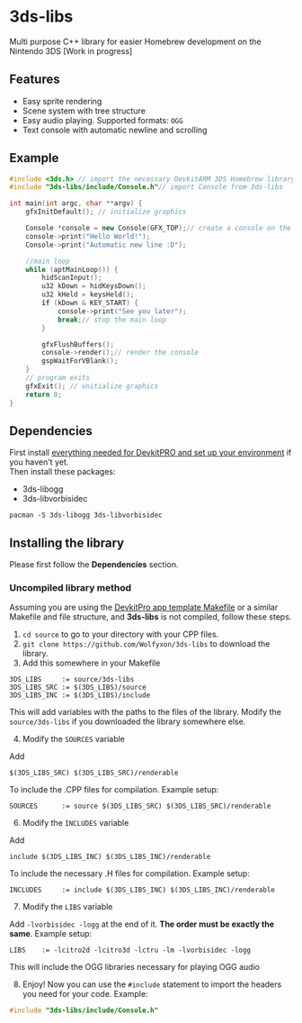 # 3ds-libs
Multi purpose C++ library for easier Homebrew development on the Nintendo 3DS [Work in progress]

## Features
- Easy sprite rendering
- Scene system with tree structure
- Easy audio playing. Supported formats: `OGG`
- Text console with automatic newline and scrolling 

## Example
```cpp
#include <3ds.h> // import the necessary DevkitARM 3DS Homebrew library
#include "3ds-libs/include/Console.h"// import Console from 3ds-libs

int main(int argc, char **argv) {
    gfxInitDefault(); // initialize graphics

    Console *console = new Console(GFX_TOP);// create a console on the top screen
    console->print("Hello World!");
    Console->print("Automatic new line :D");

    //main loop
    while (aptMainLoop()) {
        hidScanInput();
        u32 kDown = hidKeysDown();
        u32 kHeld = keysHeld();
        if (kDown & KEY_START) {
            console->print("See you later");
            break;// stop the main loop
        }

        gfxFlushBuffers();
        console->render();// render the console
        gspWaitForVBlank();
    }
    // program exits
    gfxExit(); // unitialize graphics
    return 0;
}
```
## Dependencies
First install [everything needed for DevkitPRO and set up your environment](https://www.3dbrew.org/wiki/Setting_up_Development_Environment) if you haven't yet.  
Then install these packages:
- 3ds-libogg
- 3ds-libvorbisidec
```
pacman -S 3ds-libogg 3ds-libvorbisidec
```

## Installing the library
Please first follow the **Dependencies** section.
### Uncompiled library method
Assuming you are using the [DevkitPro app template Makefile](https://github.com/devkitPro/3ds-examples/blob/master/templates/application/Makefile) or a similar Makefile and file structure, and **3ds-libs** is not compiled, follow these steps.
1. `cd source` to go to your directory with your CPP files.
2. `git clone https://github.com/Wolfyxon/3ds-libs` to download the library.
3. Add this somewhere in your Makefile

 ```make
3DS_LIBS     := source/3ds-libs
3DS_LIBS_SRC := $(3DS_LIBS)/source
3DS_LIBS_INC := $(3DS_LIBS)/include
 ```
This will add variables with the paths to the files of the library. Modify the `source/3ds-libs` if you downloaded the library somewhere else.

4. Modify the `SOURCES` variable

Add
```
$(3DS_LIBS_SRC) $(3DS_LIBS_SRC)/renderable
```
To include the .CPP files for compilation. Example setup:
```make
SOURCES		 :=	source $(3DS_LIBS_SRC) $(3DS_LIBS_SRC)/renderable
```

6. Modify the `INCLUDES` variable

Add
```
include $(3DS_LIBS_INC) $(3DS_LIBS_INC)/renderable
```
To include the necessary .H files for compilation. Example setup:
```make
INCLUDES	 :=	include $(3DS_LIBS_INC) $(3DS_LIBS_INC)/renderable
```
7. Modify the `LIBS` variable

Add `-lvorbisidec -logg` at the end of it. **The order must be exactly the same**. Example setup:
```make
LIBS	:= -lcitro2d -lcitro3d -lctru -lm -lvorbisidec -logg
```
This will include the OGG libraries necessary for playing OGG audio

8. Enjoy! Now you can use the `#include` statement to import the headers you need for your code. Example:
```cpp
#include "3ds-libs/include/Console.h"
```
